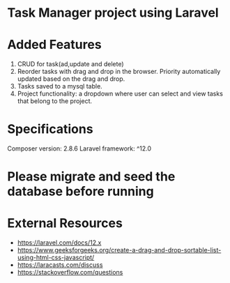 # Task Manager project using Laravel

# Added Features
1. CRUD for task(ad,update and delete)
2. Reorder tasks with drag and drop in the browser. Priority automatically updated based on the drag and drop. 
3. Tasks saved to a mysql table.
4. Project functionality: a dropdown where user can select and view tasks that belong to the project.

# Specifications
Composer version: 2.8.6
Laravel framework: ^12.0

# Please migrate and seed the database before running

#  External Resources
- https://laravel.com/docs/12.x
- https://www.geeksforgeeks.org/create-a-drag-and-drop-sortable-list-using-html-css-javascript/
- https://laracasts.com/discuss
- https://stackoverflow.com/questions

